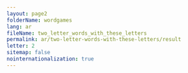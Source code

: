 ```yaml
---
layout: page2
folderName: wordgames
lang: ar
fileName: two_letter_words_with_these_letters
permalink: ar/two-letter-words-with-these-letters/result
letter: 2
sitemap: false
nointernationalization: true   
---
```

